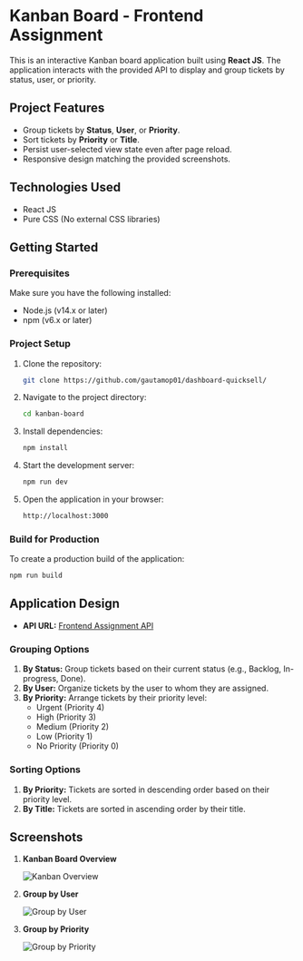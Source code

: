 # Kanban Board - Frontend Assignment

This is an interactive Kanban board application built using **React JS**. The application interacts with the provided API to display and group tickets by status, user, or priority.

## Project Features

- Group tickets by **Status**, **User**, or **Priority**.
- Sort tickets by **Priority** or **Title**.
- Persist user-selected view state even after page reload.
- Responsive design matching the provided screenshots.

## Technologies Used

- React JS
- Pure CSS (No external CSS libraries)

## Getting Started

### Prerequisites

Make sure you have the following installed:

- Node.js (v14.x or later)
- npm (v6.x or later)

### Project Setup

1. Clone the repository:

   ```bash
   git clone https://github.com/gautamop01/dashboard-quicksell/
   ```

2. Navigate to the project directory:

   ```bash
   cd kanban-board
   ```

3. Install dependencies:

   ```bash
   npm install
   ```

4. Start the development server:

   ```bash
   npm run dev
   ```

5. Open the application in your browser:

   ```bash
   http://localhost:3000
   ```

### Build for Production

To create a production build of the application:

```bash
npm run build
```

## Application Design

- **API URL:** [Frontend Assignment API](https://api.quicksell.co/v1/internal/frontend-assignment)

### Grouping Options

1. **By Status:** Group tickets based on their current status (e.g., Backlog, In-progress, Done).
2. **By User:** Organize tickets by the user to whom they are assigned.
3. **By Priority:** Arrange tickets by their priority level:
   - Urgent (Priority 4)
   - High (Priority 3)
   - Medium (Priority 2)
   - Low (Priority 1)
   - No Priority (Priority 0)

### Sorting Options

1. **By Priority:** Tickets are sorted in descending order based on their priority level.
2. **By Title:** Tickets are sorted in ascending order by their title.

## Screenshots

1. **Kanban Board Overview**

   ![Kanban Overview](https://s3-us-west-2.amazonaws.com/secure.notion-static.com/e1a13657-9dc2-496d-a5c7-b27be15e9fe0/Untitled.png)

2. **Group by User**

   ![Group by User](https://s3-us-west-2.amazonaws.com/secure.notion-static.com/de6f9ade-433a-4185-a6df-4d396ea8be2d/Untitled.png)

3. **Group by Priority**

   ![Group by Priority](https://s3-us-west-2.amazonaws.com/secure.notion-static.com/2f8e52ba-2b96-40e8-be6a-34e25dd240eb/Untitled.png)
